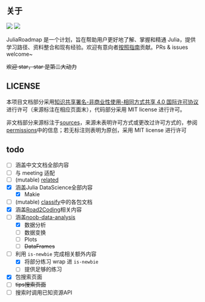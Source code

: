 ## 关于
![](https://img.shields.io/badge/LICENSE-CC%20BY--NC--SA%204.0-lightgrey) ![](https://img.shields.io/badge/Doctree-v1.6-green)

JuliaRoadmap 是一个计划，旨在帮助用户更好地了解、掌握和精通 Julia，提供学习路径、资料整合和现有经验。欢迎有意向者[按照指南](./CONTRIBUTING.md)贡献。PRs & issues welcome~

~~欢迎 star，star 是第二大动力~~

## LICENSE
本项目文档部分采用[知识共享署名-非商业性使用-相同方式共享 4.0 国际许可协议](https://creativecommons.org/licenses/by-nc-sa/4.0/)进行许可（来源标注在相应页面末），代码部分采用 MIT license 进行许可。

非文档部分来源标注于[sources](SOURCES.txt)，来源未表明许可方式或更改过许可方式的，参阅[permissions](PERMISSIONS.txt)中的信息；若无标注则表明为原创，采用 MIT license 进行许可

## todo
- [ ] 涵盖中文文档全部内容
- [ ] 与 meeting 适配
- [ ] (mutable) [related](docs/meta/related.md)
- [x] 涵盖Julia DataScience全部内容
	- [x] Makie
- [ ] (mutable) [classify](docs/blog/packages/classify.md)中的各包文档
- [x] 涵盖[Road2Coding](https://github.com/rd2coding/Road2Coding)相关内容
- [ ] 涵盖[noob-data-analysis](https://github.com/noob-data-analaysis/data-analysis)
	- [x] 数据分析
	- [ ] 数据变换
	- [ ] Plots
	- [ ] ~~DataFrames~~
- [ ] 利用 `is-newbie` 完成相关额外内容
	- [x] 将部分练习 wrap 进 `is-newbie`
	- [ ] 提供足够的练习
- [x] 包搜索页面
- [ ] ~~tips搜索页面~~
- [ ] 搜索时调用已知资源API
